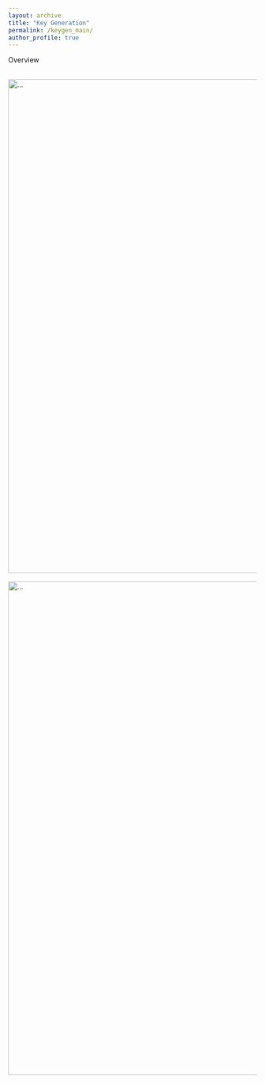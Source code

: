 ```yaml
---
layout: archive
title: "Key Generation"
permalink: /keygen_main/
author_profile: true
---
```

Overview

<br />
<img align="center" width="1000" src="{{ site.url }}/images/keygen/keygen_wireless_channel.png" alt="...">
<br />

<br />
<img align="center" width="1000" src="{{ site.url }}/images/keygen/keygen_steps.pdf" alt="...">
<br />
